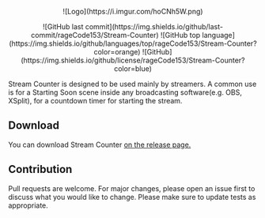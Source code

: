<p align=center>
 ![Logo](https://i.imgur.com/hoCNh5W.png)
</p>

<p align=center>
![GitHub last commit](https://img.shields.io/github/last-commit/rageCode153/Stream-Counter) ![GitHub top language](https://img.shields.io/github/languages/top/rageCode153/Stream-Counter?color=orange) ![GitHub](https://img.shields.io/github/license/rageCode153/Stream-Counter?color=blue)
</p>

Stream Counter is designed to be used mainly by streamers. A common use is for a Starting Soon scene inside any broadcasting software(e.g. OBS, XSplit), for a countdown timer for starting the stream.

## Download

You can download Stream Counter [on the release page.](https://github.com/rageCode153/Stream-Counter/releases)

## Contribution

Pull requests are welcome. For major changes, please open an issue first to discuss what you would like to change.
Please make sure to update tests as appropriate.
 
